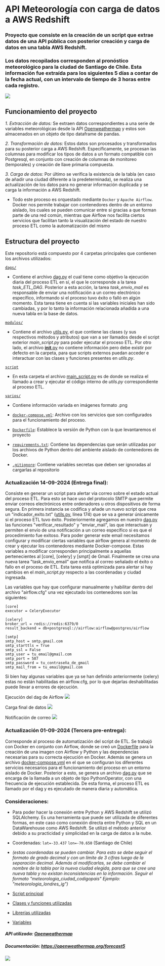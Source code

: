 # API Meteorología con carga de datos a AWS Redshift

### Proyecto que consiste en la creación de un script que extrae datos de una API pública con posterior creación y carga de datos en una tabla AWS Redshift.


### Los datos recopilados corresponden al pronóstico meteorológico para la ciudad de Santiago de Chile. Esta información fue extraída para los siguientes 5 días a contar de la fecha actual, con un intervalo de tiempo de 3 horas entre cada registro.

[![](https://github.com/cristobalqv/API_Meteorolog-a_Carga_AWSRedshift/blob/main/varios/santiago.png)](https://github.com/cristobalqv/API_Meteorolog-a_Carga_AWSRedshift/blob/main/varios/santiago.png)


## Funcionamiento del proyecto
*1. Extracción de datos:*
Se extraen datos correspondientes a una serie de variables meteorológicas desde la API [Openweathermap](https://openweathermap.org/ "Openweathermap") y estos son almacenados en un objeto de tipo dataframe de pandas.


*2. Transformación de datos:*
Estos datos son procesados y transformados para su posterior carga a AWS Redshift. Específicamente, se procesan las columnas para modificar los tipos de datos a un formato compatible con Postgresql, en conjunto con creación de columnas de monitoreo (temporales) y creación de llave primaria compuesta.


*3. Carga de datos:*
Por último se verifica la existencia de la tabla (en caso de añadir una ciudad diferente a la predeterminada), se realiza una actualización de los datos para no generar información duplicada y se carga la información a AWS Redshift.


- Todo este proceso es orquestado mediante `Docker` y `Apache Airflow`. Docker nos permite trabajar con contenedores dentro de un entorno aislado, los cuales se pueden comunicar entre sí gracias a que forman parte de una red común, mientras que Airflow nos facilita ciertos servicios que facilitan tanto la visualización del estado de nuestro proceso ETL como la automatización del mismo


## Estructura del proyecto

Este repositorio está compuesto por 4 carpetas principales que contienen los archivos utilizados:

[`dags/`](https://github.com/cristobalqv/API_Meteorolog-a_Carga_AWSRedshift/tree/main/dags "`dags/`")
- Contiene el archivo [dag.py](https://github.com/cristobalqv/API_Meteorolog-a_Carga_AWSRedshift/blob/main/dags/dag.py "dag.py") el cual tiene como objetivo la ejecución diaria del proceso ETL en sí, el que le corresponde a la tarea *task_ETL_DAG*. Posterior a esta acción, la tarea *task_envio_mail* es responsable de enviar una notificación a un correo electrónico específico, informando si el proceso tuvo éxito o falló en algún momento. Esta tarea tiene en cuenta si las variables iniciales han sido cambiadas, y por lo tanto la información relacionada añadida a una nueva tabla en la base de datos.  

[`modulos/`](https://github.com/cristobalqv/API_Meteorolog-a_Carga_AWSRedshift/tree/main/modulos "`modulos/`")
- Contiene el archivo [utils.py](https://github.com/cristobalqv/API_Meteorolog-a_Carga_AWSRedshift/blob/main/modulos/utils.py "utils.py"), el que contiene las clases (y sus respectivos métodos y atributos) que van a ser llamados desde el script exterior *main_script.py* para poder ejecutar el proceso ETL. Por otro lado, el archivo [__init__.py](https://github.com/cristobalqv/API_Meteorolog-a_Carga_AWSRedshift/tree/main/modulos "__init__.py") no contiene información pero debe existir por defecto en la carpeta, para que scripts externos puedan acceder e interactuar con las clases y funciones presentes en *utils.py*. 

[`script`](https://github.com/cristobalqv/API_Meteorolog-a_Carga_AWSRedshift/tree/main/script "`script`")
- En esta carpeta el archivo [main_script.py](https://github.com/cristobalqv/API_Meteorolog-a_Carga_AWSRedshift/blob/main/script/main_script.py "main_script.py") es de donde se realiza el llamado a crear y ejecutar el código interno de *utils.py* correspondiente al proceso ETL. 

[`varios/`](https://github.com/cristobalqv/API_Meteorolog-a_Carga_AWSRedshift/tree/main/varios "`varios/`")
- Contiene información variada en imágenes formato .png 


- [`docker-compose.yml`](https://github.com/cristobalqv/API_Meteorolog-a_Carga_AWSRedshift/blob/main/docker-compose.yml "`docker-compose.yml`"): Archivo con los servicios que son configurados para el funcionamiento del proceso. 
- [`Dockerfile`](https://github.com/cristobalqv/API_Meteorolog-a_Carga_AWSRedshift/blob/main/Dockerfile "`Dockerfile`"): Establece la versión de Python con la que levantaremos el proyecto
- [`requirements.txt`](https://github.com/cristobalqv/API_Meteorolog-a_Carga_AWSRedshift/blob/main/requirements.txt "`requirements.txt`"): Contiene las dependencias que serán utilizadas por los archivos de Python dentro del ambiente aislado de contenedores de Docker. 
- [`.gitignore`](https://github.com/cristobalqv/API_Meteorolog-a_Carga_AWSRedshift/blob/main/.gitignore "`.gitignore`"): Contiene variables secretas que deben ser ignoradas al cargarlas al repositorio



### Actualización 14-09-2024 (Entrega final):

Consiste en generar un script para alertar via correo sobre el estado actual del proceso ETL. Para esto se hace uso del protocolo SMTP que permite enviar correos electrónicos entre ordenadores u otros dispositivos de forma segura. En primera instancia se codifica y añade un nuevo script que crea un "indicador_exito.txt" ([utils.py](https://github.com/cristobalqv/API_Meteorolog-a_Carga_AWSRedshift/blob/main/modulos/utils.py "utils.py"), línea 174) que se va a generar únicamente si el proceso ETL tuvo éxito. Posteriormente agregamos en nuestro [dag.py](https://github.com/cristobalqv/API_Meteorolog-a_Carga_AWSRedshift/blob/main/dags/dag.py "dag") las funciones "verificar_resultado" y "enviar_mail", las que interactuan y permiten el envío de una notificación a un correo específico si es que el procedimiento fue exitoso. Para poder generar este email necesitamos configurar y modificar ciertas variables que airflow genera al momento de crear y ejecutar los contenedores mediante Docker-compose. Estas variables a modificar corresponden principalmente a aquellas pertenecientes al [core], [celery] y [smpt] de Gmail. 
Finalmente se crea una nueva tarea "task_envio_email" que notifica al correo señalado el éxito o fallo en el proceso de ETL. Esta tarea está optimizada para alertar si hay cambios en el *main_script.py* respecto a las coordenadas y ciudad ingresada.


Las variables que hay que configurar manualmente y habilitar dentro del archivo "airflow.cfg" una vez ejecutado los contenedores son las siguientes:

```
[core]
executor = CeleryExecutor

[celery]
broker_url = redis://redis:6379/0
result_backend = db+postgresql://airflow:airflow@postgres/airflow

[smtp]
smtp_host = smtp.gmail.com
smtp_starttls = True
smtp_ssl = False
smtp_user = tu_email@gmail.com
smtp_port = 587
smtp_password = tu_contraseña_de_gmail
smtp_mail_from = tu_email@gmail.com
```

Si bien hay algunas variables que ya se han definido anteriormente (celery) estas no están habilitadas en airflow.cfg, por lo que dejarlas deshabilitadas puede llevar a errores de ejecución.

Ejecución del dag de Airflow
[![](https://github.com/cristobalqv/API_Meteorolog-a_Carga_AWSRedshift/blob/main/varios/ejecucion_dag.png)](https://github.com/cristobalqv/API_Meteorolog-a_Carga_AWSRedshift/blob/main/varios/ejecucion_dag.png)

Carga final de datos
[![](https://github.com/cristobalqv/API_Meteorolog-a_Carga_AWSRedshift/blob/main/varios/dbeaver.png)](https://github.com/cristobalqv/API_Meteorolog-a_Carga_AWSRedshift/blob/main/varios/dbeaver.png)

Notificación de correo
[![](https://github.com/cristobalqv/API_Meteorolog-a_Carga_AWSRedshift/blob/main/varios/correo.png)](https://github.com/cristobalqv/API_Meteorolog-a_Carga_AWSRedshift/blob/main/varios/correo.png)



### Actualización 01-09-2024 (Tercera pre-entrega):

Corresponde al proceso de automatización del script de ETL. Se trabajó con Docker en conjunto con Airflow, donde se creó un [Dockerfile](https://github.com/cristobalqv/API_Meteorolog-a_Carga_AWSRedshift/blob/main/Dockerfile "Dockerfile") para la creación de una imagen con Airflow y Python y las dependencias necesarias para su correcta ejecución en Docker. Además se genera un archivo [docker-compose.yml](https://github.com/cristobalqv/API_Meteorolog-a_Carga_AWSRedshift/blob/main/docker-compose.yml "docker-compose.yml") en el que se configuran los diferentes servicios necesarios para el funcionamiento del proceso en un entorno aislado de Docker. Posterior a esto, se genera un archivo [dag.py](https://github.com/cristobalqv/API_Meteorolog-a_Carga_AWSRedshift/blob/main/dags/dag.py "dag") que se encarga de la llamada a un objeto de tipo PythonOperator, con una frecuencia de ejecución establecida. De esta forma, el proceso ETL es llamado por el dag y es ejecutado de manera diaria y automática.


### Consideraciones:
- Para poder hacer la conexión entre Python y AWS Redshift se utilizó  SQLAlchemy.  Es una herramienta que puede ser utilizada de diferentes formas, en este caso como conexión directa entre Python y SQL en un DataWarehouse como AWS Redshift.
Se utilizó el método anterior debido a su practicidad y simplicidad en la carga de datos a la nube.

- Coordenadas: `lat=-33.437` `lon=-70.650`  (Santiago de Chile)  
- *(estas coordenadas se pueden cambiar. Para esto se debe seguir el formato de grado decimal y con un límite de 3 cifras luego de la separación decimal. Además al modificarlas, se debe cambiar el nombre de la tabla por la nueva ciudad elegida, para que se cree una nueva tabla y no existan inconsistencias en la información. Seguir el formato "meteorologia_ciudad_codigopais"
Ejemplo: "meteorologia_londres_ig")*

- [Script principal](https://github.com/cristobalqv/API_Meteorolog-a_Carga_AWSRedshift/blob/main/script/main_script.py "Script principal")

- [Clases y funciones utilizadas](https://github.com/cristobalqv/API_Meteorolog-a_Carga_AWSRedshift/blob/main/modulos/utils.py "Clases y funciones utilizadas")
- [Librerías utilizadas](https://github.com/cristobalqv/API_Meteorolog-a_Carga_AWSRedshift/blob/main/requirements.txt "Librerías utilizadas")

- [Variables](https://github.com/cristobalqv/API_Meteorolog-a_Carga_AWSRedshift/blob/main/varios/variables.png "Variables")

##### API utilizada: [Openweathermap](https://openweathermap.org/ "Openweathermap")
##### Documentación: https://openweathermap.org/forecast5

[![](https://github.com/cristobalqv/API_Meteorolog-a_Carga_AWSRedshift/blob/main/varios/openweathermap.png)](https://github.com/cristobalqv/API_Meteorolog-a_Carga_AWSRedshift/blob/main/varios/openweathermap.png)


